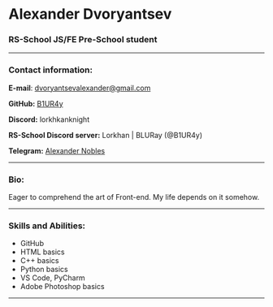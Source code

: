 # Alexander Dvoryantsev
### RS-School JS/FE Pre-School student
---
### Contact information:
**E-mail**: dvoryantsevalexander@gmail.com

**GitHub:** [B1UR4y](https://github.com/B1UR4y)

**Discord:** lorkhkanknight

**RS-School Discord server:** Lorkhan | BLURay (@B1UR4y)

**Telegram:** [Alexander Nobles](https://t.me/Alexander_Nobles)

---
### Bio:
Eager to comprehend the art of Front-end. My life depends on it somehow.

---
### Skills and Abilities:
* GitHub
* HTML basics
* C++ basics
* Python basics
* VS Code, PyCharm
* Adobe Photoshop basics

---
